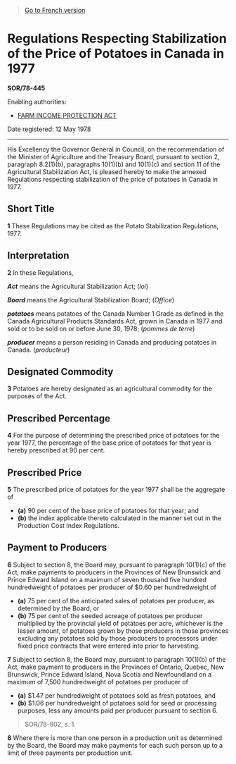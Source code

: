 > [Go to French version](/fr/Règlements/Décrets,%20ordonnances%20et%20règlements%20statutaires/78/445.md)

# Regulations Respecting Stabilization of the Price of Potatoes in Canada in 1977

**SOR/78-445**

Enabling authorities: 
- [FARM INCOME PROTECTION ACT](/en/Acts/Statutes%20of%20Canada/1991/c.%2022.md)

Date registered: 12 May 1978

----------

His Excellency the Governor General in Council, on the recommendation of the Minister of Agriculture and the Treasury Board, pursuant to section 2, paragraph 8.2(1)(b), paragraphs 10(1)(b) and 10(1)(c) and section 11 of the Agricultural Stabilization Act, is pleased hereby to make the annexed Regulations respecting stabilization of the price of potatoes in Canada in 1977.




## Short Title


**1** These Regulations may be cited as the Potato Stabilization Regulations, 1977.




## Interpretation


**2** In these Regulations,

***Act*** means the Agricultural Stabilization Act; (*loi*)

***Board*** means the Agricultural Stabilization Board; (*Office*)

***potatoes*** means potatoes of the Canada Number 1 Grade as defined in the Canada Agricultural Products Standards Act, grown in Canada in 1977 and sold or to be sold on or before June 30, 1978; (*pommes de terre*)

***producer*** means a person residing in Canada and producing potatoes in Canada. (*producteur*)




## Designated Commodity


**3** Potatoes are hereby designated as an agricultural commodity for the purposes of the Act.




## Prescribed Percentage


**4** For the purpose of determining the prescribed price of potatoes for the year 1977, the percentage of the base price of potatoes for that year is hereby prescribed at 90 per cent.




## Prescribed Price


**5** The prescribed price of potatoes for the year 1977 shall be the aggregate of
- **(a)** 90 per cent of the base price of potatoes for that year; and
- **(b)** the index applicable thereto calculated in the manner set out in the Production Cost Index Regulations.




## Payment to Producers


**6** Subject to section 8, the Board may, pursuant to paragraph 10(1)(c) of the Act, make payments to producers in the Provinces of New Brunswick and Prince Edward Island on a maximum of seven thousand five hundred hundredweight of potatoes per producer of $0.60 per hundredweight of
- **(a)** 75 per cent of the anticipated sales of potatoes per producer, as determined by the Board, or
- **(b)** 75 per cent of the seeded acreage of potatoes per producer multiplied by the provincial yield of potatoes per acre,
whichever is the lesser amount, of potatoes grown by those producers in those provinces excluding any potatoes sold by those producers to processors under fixed price contracts that were entered into prior to harvesting.



**7** Subject to section 8, the Board may, pursuant to paragraph 10(1)(b) of the Act, make payment to producers in the Provinces of Ontario, Quebec, New Brunswick, Prince Edward Island, Nova Scotia and Newfoundland on a maximum of 7,500 hundredweight of potatoes per producer of
- **(a)** $1.47 per hundredweight of potatoes sold as fresh potatoes, and
- **(b)** $1.06 per hundredweight of potatoes sold for seed or processing purposes,
less any amounts paid per producer pursuant to section 6.
> SOR/78-802, s. 1.




**8** Where there is more than one person in a production unit as determined by the Board, the Board may make payments for each such person up to a limit of three payments per production unit.


